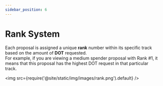 ```yaml
---
sidebar_position: 6
---
```


# Rank System

Each proposal is assigned a unique **rank** number within its specific track based on the amount of **DOT** requested. <br/>
For example, if you are viewing a medium spender proposal with Rank #1, it means that this proposal has the highest DOT request in that particular track.

<img src={require('@site/static/img/images/rank.png').default} />